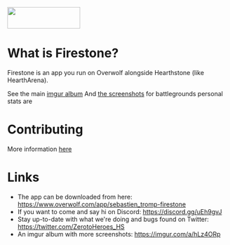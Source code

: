 [<img src="https://user-images.githubusercontent.com/43519401/188874356-9a7dd2d1-af15-4d82-8fd7-40c4f1a69259.png" width="166px" height="49px"> ](https://www.overwolf.com/app/Sebastien_Tromp-Firestone)

# What is Firestone?

Firestone is an app you run on Overwolf alongside Hearthstone (like HearthArena).

See the main [imgur album](https://imgur.com/a/hLz4ORp)
And [the screenshots](https://imgur.com/a/9mYoN05) for battlegrounds personal stats are

# Contributing
More information [here](https://github.com/Zero-to-Heroes/firestone/edit/master/CONTRIBUTING.md)

# Links

-   The app can be downloaded from here: https://www.overwolf.com/app/sebastien_tromp-firestone
-   If you want to come and say hi on Discord: https://discord.gg/uEh9gvJ
-   Stay up-to-date with what we're doing and bugs found on Twitter: https://twitter.com/ZerotoHeroes_HS
-   An imgur album with more screenshots: https://imgur.com/a/hLz4ORp
